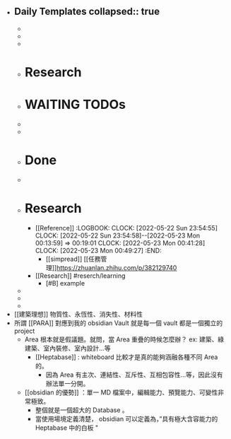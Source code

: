 - Daily Templates
  collapsed:: true
	-
	-
	-
	-
	- # Research
	- # WAITING TODOs
	-
	-
	- # Done
	-
	- # Research
		- [[Reference]]
		  :LOGBOOK:
		  CLOCK: [2022-05-22 Sun 23:54:55]
		  CLOCK: [2022-05-22 Sun 23:54:58]--[2022-05-23 Mon 00:13:59] =>  00:19:01
		  CLOCK: [2022-05-23 Mon 00:41:28]
		  CLOCK: [2022-05-23 Mon 00:49:27]
		  :END:
			- [[simpread]] [[任務管理]]https://zhuanlan.zhihu.com/p/382129740
		- [[Research]] #reserch/learning
			- [#B] example
	-
	-
	-
- [[建築理想]] 物質性、永恆性、消失性、材料性
- 所謂 [[PARA]] 對應到我的 obsidian Vault 就是每一個 vault 都是一個獨立的 project
	- Area 根本就是假議題。就問，當 Area 重疊的時候怎麼辦？ ex: 建築、綠建築、室內裝修、室內設計…等
		- [[Heptabase]] : whiteboard 比較才是真的能夠涵融各種不同 Area 的。
			- 因為 Area 有主次、連結性、互斥性、互相包容性…等，因此沒有辦法單一分開。
	- [[obsidian 的優勢]] ：單一 MD 檔案中，編輯能力、預覽能力、可變性非常極致。
		- 整個就是一個超大的 Database 。
		- 當使用場境定義清楚， obsidian 可以定義為，”具有極大含容能力的 Heptabase 中的白板 "